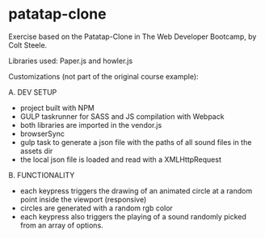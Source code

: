 # patatap-clone

Exercise based on the Patatap-Clone in The Web Developer Bootcamp, by Colt Steele.

Libraries used: Paper.js and howler.js

Customizations (not part of the original course example):

A. DEV SETUP

- project built with NPM
- GULP taskrunner for SASS and JS compilation with Webpack
- both libraries are imported in the vendor.js
- browserSync
- gulp task to generate a json file with the paths of all sound files in the 
assets dir
- the local json file is loaded and read with a XMLHttpRequest

B. FUNCTIONALITY

- each keypress triggers the drawing of an animated circle at a random point 
inside the viewport (responsive) 
- circles are generated with a random rgb color
- each keypress also triggers the playing of a sound randomly picked from an 
array of options.